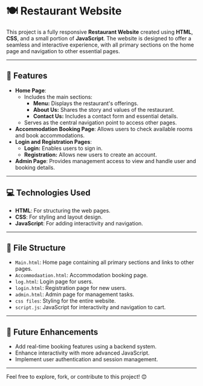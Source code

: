 <!DOCTYPE html>
<html lang="en">
<head>
    <meta charset="UTF-8">
    <meta name="viewport" content="width=device-width, initial-scale=1.0">
</head>
<body>
    <h1>🍽️ Restaurant Website</h1>
    <p>This project is a fully responsive <strong>Restaurant Website</strong> created using <strong>HTML</strong>, <strong>CSS</strong>, and a small portion of <strong>JavaScript</strong>. The website is designed to offer a seamless and interactive experience, with all primary sections on the home page and navigation to other essential pages.</p>

   <hr>

   <h2>📑 Features</h2>
    <ul>
        <li>
            <strong>Home Page</strong>:  
            <ul>
                <li>Includes the main sections:
                    <ul>
                        <li><strong>Menu:</strong> Displays the restaurant's offerings.</li>
                        <li><strong>About Us:</strong> Shares the story and values of the restaurant.</li>
                        <li><strong>Contact Us:</strong> Includes a contact form and essential details.</li>
                    </ul>
                </li>
                <li>Serves as the central navigation point to access other pages.</li>
            </ul>
        </li>
        <li><strong>Accommodation Booking Page</strong>: Allows users to check available rooms and book accommodations.</li>
        <li><strong>Login and Registration Pages</strong>:
            <ul>
                <li><strong>Login:</strong> Enables users to sign in.</li>
                <li><strong>Registration:</strong> Allows new users to create an account.</li>
            </ul>
        </li>
        <li><strong>Admin Page</strong>: Provides management access to view and handle user and booking details.</li>
    </ul>

   <hr>

   <h2>💻 Technologies Used</h2>
    <ul>
        <li><strong>HTML</strong>: For structuring the web pages.</li>
        <li><strong>CSS</strong>: For styling and layout design.</li>
        <li><strong>JavaScript</strong>: For adding interactivity and navigation.</li>
    </ul>

   <hr>

   <h2>📂 File Structure</h2>
    <ul>
        <li><code>Main.html</code>: Home page containing all primary sections and links to other pages.</li>
        <li><code>Accommodaation.html</code>: Accommodation booking page.</li>
        <li><code>log.html</code>: Login page for users.</li>
        <li><code>login.html</code>: Registration page for new users.</li>
        <li><code>admin.html</code>: Admin page for management tasks.</li>
        <li><code>css files</code>: Styling for the entire website.</li>
        <li><code>script.js</code>: JavaScript for interactivity and navigation to cart.</li>
    </ul>

   <hr>

   <h2>🌟 Future Enhancements</h2>
    <ul>
        <li>Add real-time booking features using a backend system.</li>
        <li>Enhance interactivity with more advanced JavaScript.</li>
        <li>Implement user authentication and session management.</li>
    </ul>

   <hr>

   <p>Feel free to explore, fork, or contribute to this project! 😊</p>
</body>
</html>

